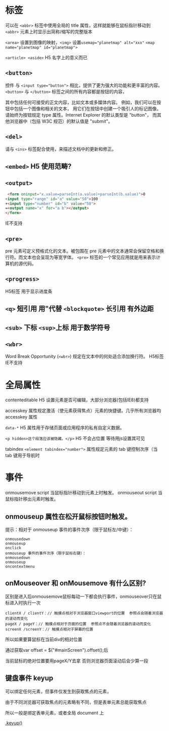 
# 标签

可以在 `<abbr>` 标签中使用全局的 title 属性，这样就能够在鼠标指针移动到 `<abbr>` 元素上时显示出简称/缩写的完整版本

`<area>` 设置到图像的映射，`<img>` 设置`usemap="planetmap" alt="xxx"` `<map name="planetmap" id="planetmap">`

`<article> <aside>` H5 名字上的意义而已
## `<button> `

控件 与 `<input type="button">` 相比，提供了更为强大的功能和更丰富的内容。
`<button>` 与 `</button>` 标签之间的所有内容都是按钮的内容，

其中包括任何可接受的正文内容，比如文本或多媒体内容。
例如，我们可以在按钮中包括一个图像和相关的文本，
用它们在按钮中创建一个吸引人的标记图像。
请始终为按钮规定 type 属性。Internet Explorer 的默认类型是 "button"，
而其他浏览器中（包括 W3C 规范）的默认值是 "submit"。
## `<del>`

请与 `<ins>` 标签配合使用，来描述文档中的更新和修正。

## `<embed>` H5 使用范畴?
## `<output>`
```html
 <form oninput="x.value=parseInt(a.value)+parseInt(b.value)">0
<input type="range" id="a" value="50">100
+<input type="number" id="b" value="50">
=<output name="x" for="a b"></output>
</form>
```

IE不支持

## `<pre>`
pre 元素可定义预格式化的文本。被包围在 pre 元素中的文本通常会保留空格和换行符。而文本也会呈现为等宽字体。
`<pre>` 标签的一个常见应用就是用来表示计算机的源代码。
## `<progress>`

H5标签 用于显示进度条

## `<q>` 短引用 用"代替 `<blockquote>` 长引用 有外边距
## `<sub>` 下标 `<sup>`上标 用于数学符号
## `<wbr>`
Word Break Opportunity (`<wbr>`) 规定在文本中的何处适合添加换行符。
H5标签 IE不支持


# 全局属性
contenteditable H5 设置元素是否可编辑，大部分浏览器(包括IE8)都支持

accesskey  属性规定激活（使元素获得焦点）元素的快捷键。几乎所有浏览器均 accesskey 属性

`data-*` H5 属性用于存储页面或应用程序的私有自定义数据。

`<p hidden>这个段落应该被隐藏。</p>` H5  不会占位置 等待用js设置其可见

tabindex `<element tabindex="number">` 属性规定元素的 tab 键控制次序（当 tab 键用于导航时 

# 事件

onmousemove	script	当鼠标指针移动到元素上时触发。
onmouseout	script	当鼠标指针移出元素时触发。

## onmouseup 属性在松开鼠标按钮时触发。

提示：相对于 onmouseup 事件的事件次序（限于鼠标左/中键）：
```
onmousedown
onmouseup
onclick
onmouseup 事件的事件次序（限于鼠标右键）：
onmousedown
onmouseup
oncontextmenu
```
## onMouseover 和 onMousemove 有什么区别?
区别是进入后onmousemove鼠标每动一下都会执行事件，onmouseover只在鼠标进入时执行一次
```
clientX / clientY：// 触摸点相对于浏览器窗口viewport的位置  参照点会随着浏览器的滚动而变化
pageX / pageY：// 触摸点相对于页面的位置  参照点不会随着浏览器的滚动而变化
screenX /screenY：// 触摸点相对于屏幕的位置 
```
所以如果要算鼠标在当前div的相对位置 

通过获取var offset = $("#mainScreen").offset();后

当前鼠标的绝对位置要用pageX/Y去拿 否则浏览器页面滚动后会少算一段

## 键盘事件 keyup

可以绑定任何元素，但事件仅发生到获取焦点的元素，

由于不同浏览器可获取焦点的元素略有不同，但是表单元素总能获取焦点

所以一般是绑定表单元素，或者全局 document 上

[.keyup()](https://www.jquery123.com/keyup/)